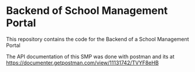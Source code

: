 # Backend of School Management Portal

This repository contains the code for the Backend of a School Management Portal

The API documentation of this SMP was done with postman and its at https://documenter.getpostman.com/view/11131742/TVYF8eHB
